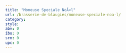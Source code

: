 ```yaml
---
title: "Moneuse Speciale NoÃ«l"
url: /brasserie-de-blaugies/moneuse-speciale-noa-l/
category: 
style: 
abv: 0
ibu: 0
srm: 0
upc: 0
---
```


